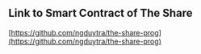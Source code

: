 ## Link to Smart Contract of The Share

[https://github.com/ngduytra/the-share-prog](https://github.com/ngduytra/the-share-prog)
